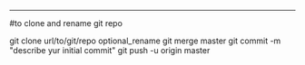 -----------------------------------------------------
#to clone and rename git repo

git clone url/to/git/repo optional_rename
git merge master
git commit -m "describe yur initial commit"
git push -u origin master
